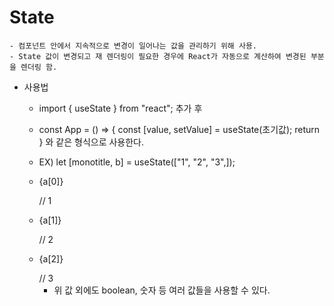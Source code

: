 # State

    - 컴포넌트 안에서 지속적으로 변경이 일어나는 값을 관리하기 위해 사용.
    - State 값이 변경되고 재 렌더링이 필요한 경우에 React가 자동으로 계산하여 변경된 부분을 렌더링 함.

- 사용법

  - import { useState } from "react"; 추가 후
  - const App = () => {
    const [value, setValue] = useState(초기값);
    return } 와 같은 형식으로 사용한다.
  - EX) let [monotitle, b] = useState(["1", "2", "3",]);
  - <p>{a[0]}</p> // 1
  - <p>{a[1]}</p> // 2
  - <p>{a[2]}</p> // 3

    - 위 값 외에도 boolean, 숫자 등 여러 값들을 사용할 수 있다.

